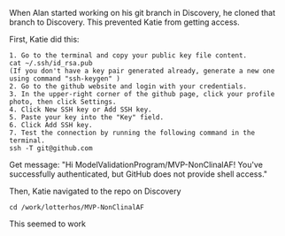 When Alan started working on his git branch in Discovery, he cloned that branch to Discovery. This prevented Katie from getting access.


First, Katie did this:
```
1. Go to the terminal and copy your public key file content.
cat ~/.ssh/id_rsa.pub
(If you don't have a key pair generated already, generate a new one using command "ssh-keygen" )
2. Go to the github website and login with your credentials.
3. In the upper-right corner of the github page, click your profile photo, then click Settings.
4. Click New SSH key or Add SSH key.
5. Paste your key into the "Key" field.
6. Click Add SSH key.
7. Test the connection by running the following command in the terminal.
ssh -T git@github.com 
```

Get message:
"Hi ModelValidationProgram/MVP-NonClinalAF! You've successfully authenticated, but GitHub does not provide shell access."

Then, Katie navigated to the repo on Discovery
```
cd /work/lotterhos/MVP-NonClinalAF
```
This seemed to work

